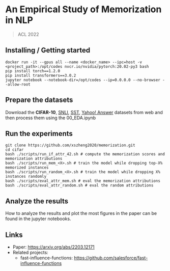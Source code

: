 # An Empirical Study of Memorization in NLP
> ACL 2022

## Installing / Getting started

```shell
docker run -it --gpus all --name <docker_name> --ipc=host -v <project_path>:/opt/codes nvcr.io/nvidia/pytorch:20.02-py3 bash
pip install torch==1.2.0
pip install transformers==3.0.2
jupyter notebook --notebook-dir=/opt/codes --ip=0.0.0.0 --no-browser --allow-root
```

## Prepare the datasets

Download the **CIFAR-10**, [SNLI](https://nlp.stanford.edu/projects/snli/snli_1.0.zip), [SST](https://nlp.stanford.edu/sentiment/index.html), [Yahoo! Answer](https://drive.google.com/uc?export=download&id=0Bz8a_Dbh9Qhbd2JNdDBsQUdocVU) datasets from web and then process them using the 00_EDA.ipynb

## Run the experiments

```shell
git clone https://github.com/xszheng2020/memorization.git
cd cifar
bash ./scripts/run_if_attr_42.sh # compute the memorization scores and memorization attributions
bash ./scripts/run_mem_<X>.sh # train the model while dropping top-X% memorized instances
bash ./scripts/run_random_<X>.sh # train the model while dropping X% instances randomly
bash ./scripts/eval_attr_mem.sh # eval the memorization attributions
bash ./scripts/eval_attr_random.sh # eval the random attributions
```
## Analyze the results
How to analyze the results and plot the most figures in the paper can be found in the jupyter notebooks.

## Links
- Paper: https://arxiv.org/abs/2203.12171
- Related projects:
  - fast-influence-functions: https://github.com/salesforce/fast-influence-functions
